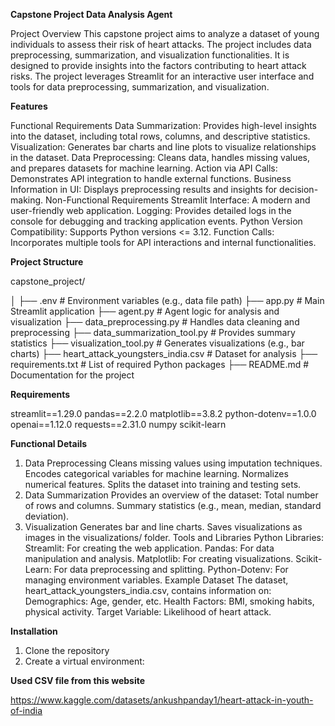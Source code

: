 **Capstone Project Data Analysis Agent**

Project Overview This capstone project aims to analyze a dataset of young individuals to assess their risk of heart attacks. The project includes data preprocessing, summarization, and visualization functionalities. It is designed to provide insights into the factors contributing to heart attack risks.
The project leverages Streamlit for an interactive user interface and tools for data preprocessing, summarization, and visualization.


**Features**

Functional Requirements Data Summarization: Provides high-level insights into the dataset, including total rows, columns, and descriptive statistics. Visualization: Generates bar charts and line plots to visualize relationships in the dataset. Data Preprocessing: Cleans data, handles missing values, and prepares datasets for machine learning. Action via API Calls: Demonstrates API integration to handle external functions. Business Information in UI: Displays preprocessing results and insights for decision-making.
Non-Functional Requirements Streamlit Interface: A modern and user-friendly web application. Logging: Provides detailed logs in the console for debugging and tracking application events. Python Version Compatibility: Supports Python versions <= 3.12. Function Calls: Incorporates multiple tools for API interactions and internal functionalities.


**Project Structure**

capstone_project/

│ ├── .env # Environment variables (e.g., data file path)
├── app.py # Main Streamlit application
├── agent.py # Agent logic for analysis and visualization
├── data_preprocessing.py # Handles data cleaning and preprocessing
├── data_summarization_tool.py # Provides summary statistics
├── visualization_tool.py # Generates visualizations (e.g., bar charts)
├── heart_attack_youngsters_india.csv # Dataset for analysis
├── requirements.txt # List of required Python packages
├── README.md # Documentation for the project

**Requirements**

streamlit==1.29.0
pandas==2.2.0
matplotlib==3.8.2
python-dotenv==1.0.0
openai==1.12.0
requests==2.31.0
numpy
scikit-learn



**Functional Details**

1.	Data Preprocessing Cleans missing values using imputation techniques. Encodes categorical variables for machine learning. Normalizes numerical features. Splits the dataset into training and testing sets.
2.	Data Summarization Provides an overview of the dataset: Total number of rows and columns. Summary statistics (e.g., mean, median, standard deviation).
3.	Visualization Generates bar and line charts. Saves visualizations as images in the visualizations/ folder.
Tools and Libraries Python Libraries: Streamlit: For creating the web application. Pandas: For data manipulation and analysis. Matplotlib: For creating visualizations. Scikit-Learn: For data preprocessing and splitting. Python-Dotenv: For managing environment variables.
Example Dataset The dataset, heart_attack_youngsters_india.csv, contains information on:
Demographics: Age, gender, etc. Health Factors: BMI, smoking habits, physical activity. Target Variable: Likelihood of heart attack.

**Installation**

1.	Clone the repository
2.	Create a virtual environment:
   
**Used CSV file from this website**

https://www.kaggle.com/datasets/ankushpanday1/heart-attack-in-youth-of-india
